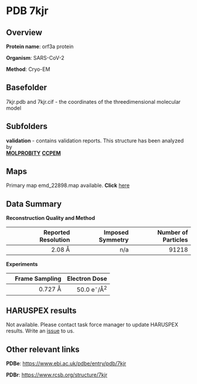 # PDB 7kjr

## Overview

**Protein name**: orf3a protein

**Organism**: SARS-CoV-2

**Method**: Cryo-EM



## Basefolder

7kjr.pdb and 7kjr.cif - the coordinates of the threedimensional molecular model

## Subfolders





**validation** - contains validation reports. This structure has been analyzed by <br>  [**MOLPROBITY**](https://github.com/thorn-lab/coronavirus_structural_task_force/tree/master/pdb/orf3a_protein/SARS-CoV-2/7kjr/validation/molprobity)   [**CCPEM**](https://github.com/thorn-lab/coronavirus_structural_task_force/tree/master/pdb/orf3a_protein/SARS-CoV-2/7kjr/validation/ccpem-validation)



## Maps

Primary map emd_22898.map available. **Click** [here](http://ftp.wwpdb.org/pub/emdb/structures/EMD-22898/map/) 

## Data Summary
**Reconstruction Quality and Method**

|   | Reported Resolution | Imposed Symmetry | Number of Particles |
|---|-------------:|----------------:|--------------:|
|   |2.08 Å|n/a|91218|

**Experiments**

|   | Frame Sampling | Electron Dose |
|---|-------------:|----------------:|
|   |0.727 Å|50.0 e<sup>-</sup>/Å<sup>2</sup>|

## HARUSPEX results

Not available. Please contact task force manager to update HARUSPEX results. Write an [issue](https://github.com/thorn-lab/coronavirus_structural_task_force/issues) to us.

## Other relevant links 
**PDBe**:  https://www.ebi.ac.uk/pdbe/entry/pdb/7kjr
 
**PDBr**: https://www.rcsb.org/structure/7kjr 
